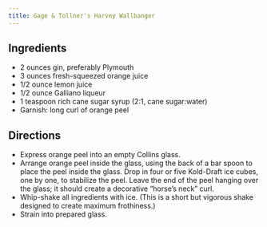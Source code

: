 ```yaml
---
title: Gage & Tollner's Harvey Wallbanger
---
```


## Ingredients
-    2 ounces gin, preferably Plymouth
-    3 ounces fresh-squeezed orange juice
-    1/2 ounce lemon juice
-    1/2 ounce Galliano liqueur
-    1 teaspoon rich cane sugar syrup (2:1, cane sugar:water)
- Garnish: long curl of orange peel
## Directions

-    Express orange peel into an empty Collins glass.
 -   Arrange orange peel inside the glass, using the back of a bar spoon to place the peel inside the glass. Drop in four or five Kold-Draft ice cubes, one by one, to stabilize the peel. Leave the end of the peel hanging over the glass; it should create a decorative “horse’s neck” curl.
-    Whip-shake all ingredients with ice. (This is a short but vigorous shake designed to create maximum frothiness.)
-    Strain into prepared glass.
